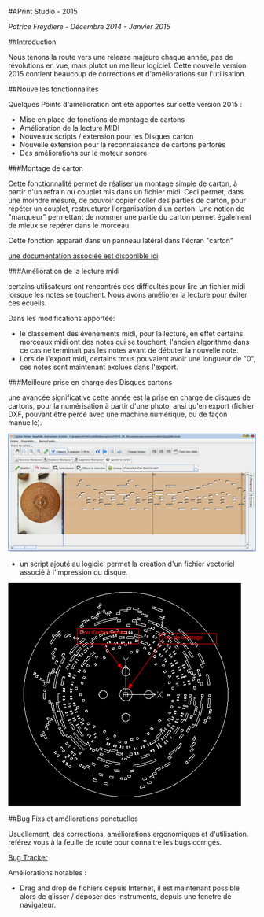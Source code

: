 #APrint Studio - 2015

*Patrice Freydiere - Décembre 2014 - Janvier 2015*

##Introduction

Nous tenons la route vers une release majeure chaque année, pas de révolutions en vue, mais plutot un meilleur logiciel. Cette nouvelle version 2015 contient beaucoup de corrections et d'améliorations sur l'utilisation.

##Nouvelles fonctionnalités

Quelques Points d'amélioration ont été apportés sur cette version 2015 :

- Mise en place de fonctions de montage de cartons
- Amélioration de la lecture MIDI
- Nouveaux scripts / extension pour les Disques carton
- Nouvelle extension pour la reconnaissance de cartons perforés
- Des améliorations sur le moteur sonore


###Montage de carton

Cette fonctionnalité permet de réaliser un montage simple de carton, à partir d'un refrain ou couplet mis dans un fichier midi. Ceci permet, dans une moindre mesure, de pouvoir copier coller des parties de carton, pour répéter un couplet, restructurer l'organisation d'un carton. Une notion de "marqueur" permettant de nommer une partie du carton permet également de mieux se repérer dans le morceau.

Cette fonction apparait dans un panneau latéral dans l'écran "carton" 

[une documentation associée est disponible ici](Montage_Cartons.pdf)


###Amélioration de la lecture midi

certains utilisateurs ont rencontrés des difficultés pour lire un fichier midi lorsque les notes se touchent. Nous avons améliorer la lecture pour éviter ces écueils.

Dans les modifications apportée: 

- le classement des évènements midi, pour la lecture, en effet certains morceaux midi ont des notes qui se touchent, l'ancien algorithme dans ce cas ne terminait pas les notes avant de débuter la nouvelle note. 
- Lors de l'export midi, certains trous pouvaient avoir une longueur de "0", ces notes sont maintenant exclues dans l'export.


###Meilleure prise en charge des Disques cartons

une avancée significative cette année est la prise en charge de disques de cartons, pour la numérisation à partir d'une photo, ansi qu'en export (fichier DXF, pouvant être percé avec une machine numérique, ou de façon manuelle).


![](result.png)

- un script ajouté au logiciel permet la création d'un fichier vectoriel associé à l'impression du disque.

![](parametres.png)


##Bug Fixs et améliorations ponctuelles

Usuellement, des corrections, améliorations ergonomiques et d'utilisation.
référez vous à la feuille de route pour connaitre les bugs corrigés.

[Bug Tracker](http://www.barrel-organ-discovery.org/flyspray/)

Améliorations notables :

- Drag and drop de fichiers depuis Internet, il est maintenant possible alors de glisser / déposer des instruments, depuis une fenetre de navigateur.